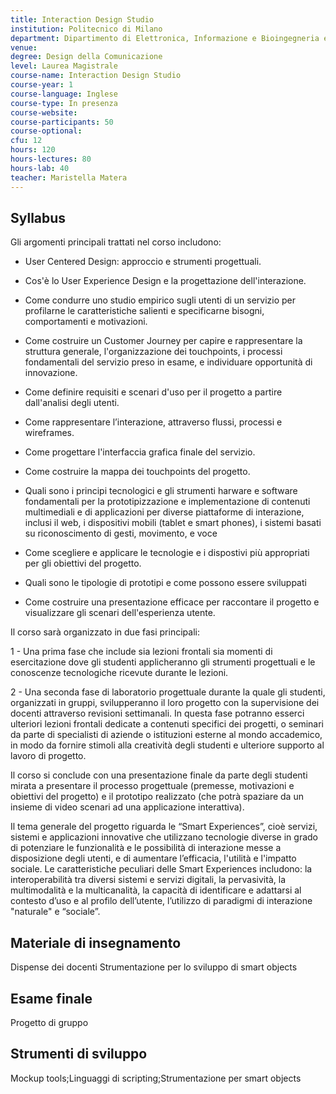 ```yaml
---
title: Interaction Design Studio
institution: Politecnico di Milano
department: Dipartimento di Elettronica, Informazione e Bioingegneria e Dipartimento di Design
venue: 
degree: Design della Comunicazione
level: Laurea Magistrale
course-name: Interaction Design Studio
course-year: 1
course-language: Inglese
course-type: In presenza
course-website: 
course-participants: 50
course-optional: 
cfu: 12
hours: 120
hours-lectures: 80
hours-lab: 40
teacher: Maristella Matera
---
```



 ## Syllabus 
Gli argomenti principali trattati nel corso includono:

- User Centered Design: approccio e strumenti progettuali.

- Cos'è lo User Experience Design e la progettazione dell'interazione.

- Come condurre uno studio empirico sugli utenti di un servizio per profilarne le caratteristiche salienti e specificarne bisogni, comportamenti e motivazioni.

- Come costruire un Customer Journey per capire e rappresentare la struttura generale, l'organizzazione dei touchpoints, i processi fondamentali del servizio preso in esame, e individuare opportunità di innovazione.

- Come definire requisiti e scenari d'uso per il progetto a partire dall'analisi degli utenti.

- Come rappresentare l’interazione, attraverso flussi, processi e wireframes.

- Come progettare l'interfaccia grafica finale del servizio.

- Come costruire la mappa dei touchpoints del progetto.

- Quali sono i principi tecnologici e gli strumenti harware e software fondamentali per la prototipizzazione e implementazione di contenuti multimediali e di applicazioni per diverse piattaforme di interazione, inclusi il web, i dispositivi mobili (tablet e smart phones), i sistemi basati su riconoscimento di gesti, movimento, e voce

- Come scegliere e applicare le tecnologie e i dispostivi più appropriati per gli obiettivi del progetto.

- Quali sono le tipologie di prototipi e come possono essere sviluppati

- Come costruire una presentazione efficace per raccontare il progetto e visualizzare gli scenari dell'esperienza utente.

Il corso sarà organizzato in due fasi principali:

 1 - Una prima fase che include sia lezioni frontali sia momenti di esercitazione dove gli studenti applicheranno gli strumenti progettuali e le conoscenze tecnologiche ricevute durante le lezioni. 

 2 - Una seconda fase di laboratorio progettuale durante la quale gli studenti, organizzati in gruppi, svilupperanno il loro progetto con la supervisione dei docenti attraverso revisioni settimanali. In questa fase potranno esserci ulteriori lezioni frontali dedicate a contenuti specifici dei progetti, o seminari da parte di specialisti di aziende o istituzioni esterne al mondo accademico, in modo da fornire stimoli alla creatività degli studenti e ulteriore supporto al lavoro di progetto.

Il corso si conclude con una presentazione finale da parte degli studenti mirata a presentare il processo progettuale (premesse, motivazioni e obiettivi del progetto) e il prototipo realizzato (che potrà spaziare da un insieme di video scenari ad una applicazione interattiva).

Il tema generale del progetto riguarda le “Smart Experiences”, cioè servizi, sistemi e applicazioni innovative che utilizzano tecnologie diverse in grado di potenziare le funzionalità e le possibilità di interazione messe a disposizione degli utenti, e di aumentare l’efficacia, l'utilità e l'impatto sociale. Le caratteristiche peculiari delle Smart Experiences includono: la interoperabilità tra diversi sistemi e servizi digitali, la pervasività, la multimodalità e la multicanalità, la capacità di identificare e adattarsi al contesto d’uso e al profilo dell’utente, l’utilizzo di paradigmi di interazione "naturale" e “sociale”.

 ## Materiale di insegnamento 
Dispense dei docenti
Strumentazione per lo sviluppo di smart objects

 ## Esame finale 
Progetto di gruppo

 ## Strumenti di sviluppo 
Mockup tools;Linguaggi di scripting;Strumentazione per smart objects
